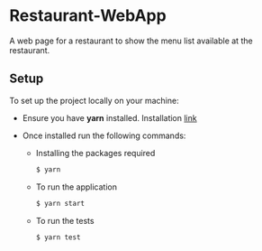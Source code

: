 # Restaurant-WebApp

A web page for a restaurant to show the menu list available at the restaurant.

## Setup

To set up the project locally on your machine:

- Ensure you have **yarn** installed. Installation [link](https://yarnpkg.com/lang/en/docs/install/)
- Once installed run the following commands:

  - Installing the packages required
    ```cmd
    $ yarn
    ```

  - To run the application
    ```cmd
    $ yarn start
    ```
  - To run the tests
    ```cmd
    $ yarn test
    ```

